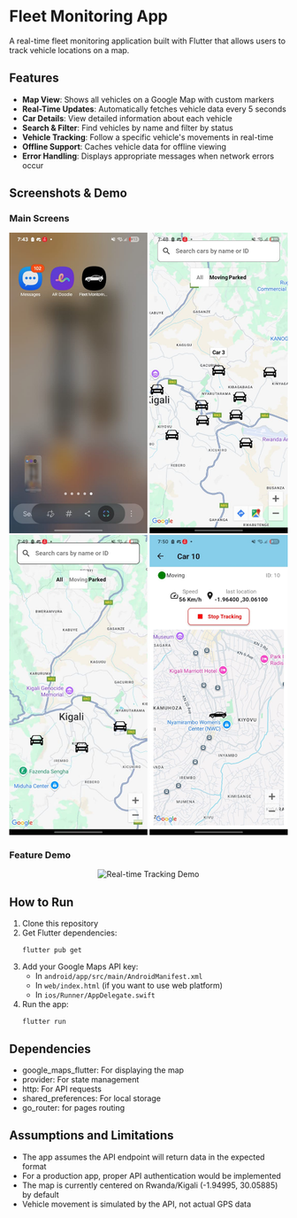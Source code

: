 # Fleet Monitoring App

A real-time fleet monitoring application built with Flutter that allows users to track vehicle locations on a map.

## Features

- **Map View**: Shows all vehicles on a Google Map with custom markers
- **Real-Time Updates**: Automatically fetches vehicle data every 5 seconds
- **Car Details**: View detailed information about each vehicle
- **Search & Filter**: Find vehicles by name and filter by status
- **Vehicle Tracking**: Follow a specific vehicle's movements in real-time
- **Offline Support**: Caches vehicle data for offline viewing
- **Error Handling**: Displays appropriate messages when network errors occur

## Screenshots & Demo

### Main Screens
<div align="center">
 <img src="assets/demo/app-shotcut.jpeg" alt="Shot-Cut Icon" width="250"/>
  <img src="assets/demo/home-with-all-cars.jpeg" alt="Home Screen with all cars" width="250"/>
  <img src="assets/demo/home-with-filterd-cars.jpeg" alt="Home Screen with filtered cars" width="250"/>
  <img src="assets/demo/car-details.jpeg" alt="Car details Screen" width="250"/>
</div>

### Feature Demo
<div align="center">
  <img src="assets/demo/video-demo.gif" alt="Real-time Tracking Demo" width="300"/>
</div>

## How to Run

1. Clone this repository
2. Get Flutter dependencies:
   ```
   flutter pub get
   ```
3. Add your Google Maps API key:
   - In `android/app/src/main/AndroidManifest.xml`
   - In `web/index.html` (if you want to use web platform)
   - In `ios/Runner/AppDelegate.swift`
4. Run the app:
   ```
   flutter run
   ```

## Dependencies

- google_maps_flutter: For displaying the map
- provider: For state management
- http: For API requests
- shared_preferences: For local storage
- go_router: for pages routing

## Assumptions and Limitations

- The app assumes the API endpoint will return data in the expected format
- For a production app, proper API authentication would be implemented
- The map is currently centered on Rwanda/Kigali (-1.94995, 30.05885) by default
- Vehicle movement is simulated by the API, not actual GPS data
